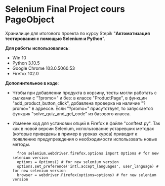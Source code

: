 # Selenium Final Project cours PageObject 

Хранилище для итогового проекта по курсу Stepik "**Автоматизация тестирования с помощью Selenium и Python**".

**Для работы использовались**:
* Win 10
* Python 3.10.5
* Google Chrome 103.0.5060.53
* Firefox 102.0

**Дополнительное в коде**:
* Чтобы при добавлении продукта в корзину, тесты могли работать с сылками с "?promo=" и без: в классе "ProductPage", в функции "add_product_button_click", добавлена проверка на наличие "?promo=" в адрессе. Если "?promo=" присутствует, то запускается функция "solve_quiz_and_get_code" из базового класса.
* Изменен код для установки опций в Firefox в файле "conftest.py". Так как в новой версии Selenium, использование устаревших методах (которые приведены в пример в уроках курса) приводит к появлению предупреждения о необходимости использовать новые методы.  

        from selenium.webdriver.firefox.options import Options # for new selenium version
        options = Options() # for new selenium version
        options.set_preference('intl.accept_languages', user_language) # for new selenium version
        browser = webdriver.Firefox(options=options) # for new selenium version
